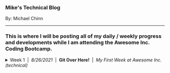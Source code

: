 ### Mike's Technical Blog
By: Michael Chinn

---
### This is where I will be posting all of my daily / weekly progress and developments while I am attending the **Awesome Inc. Coding Bootcamp**.

<detais>
<summary>
</summary>
</details>

<details><summary>Week 1&nbsp;&nbsp;|&nbsp;&nbsp;<i>8/26/2021</i>&nbsp;&nbsp;|&nbsp;&nbsp;<b>Git Over Here!</b>&nbsp;&nbsp;|&nbsp;&nbsp;<i>My First Week at Awesome Inc. (technical)</i></summary>
<br>
<img alt='Git Over Here!' src='img/scorp-octodex-blog-02.jpg' width='100%'>
<hr>
This week I began the [**Awesome Inc Coding Bootcamp**](https://www.awesomeinc.org/bootcamp) and so far I'm very impressed! I learned about an online IDE called [CodeAnywhere](https://codeanywhere.com/), which is very akin to VS Code, save that it is written entirely in javascript (very cool), as well as receiving an extensive refresher on using [GitHub](https://github.com/)!

I've used GitHub in the past when I was a front-end web developer, but never as in-depth as they are teaching me it can be utilized. As well as, I'm learning that the amount of things you can forget in 6 years is shocking.

![6 years is a long time!](https://images.theconversation.com/files/286868/original/file-20190805-117861-1tte4c9.jpg?ixlib=rb-1.1.0&rect=0%2C0%2C6240%2C3120&q=45&auto=format&w=1356&h=668&fit=crop)<p align='center'>*6 years is a long time!*</p>

The focus of this article will be to detail out what I have learned in regards to Git and GitHub.

## The Process of Utilizing GitHub

- Initialize Your Local Repository.
- Check the Status of Your Local Repository.
- Create Content to be Pushed.
- Add Files to be Committed.
- Commit Your Changes.
- Create an Empty Repository on the GitHub Server.
- Setup Your Branch.
- Assign Your Origin URL
- Push Your New Content Up to The GitHub Server.
- Create a "Dev" Branch
- Make Changes, Add, Commit, Push, Wash Rinse and Repeat.
- Execute a Pull Request on Your Content.
- Merge your changes into the main branch.
<br><br>

## Initialize Your Local Repository

It's the simplest of things that make all the difference. This eight character command...

`$ git init`

...is where it all begins. With it you can "Create an empty Git repository or reinitialize an existing one." [*¹*](https://git-scm.com/docs/git-init) In short, it makes it possible to create branches, commit changes, push said changes up to the server, and so much more! None of this would be able to be done without first initializing a local repository. <hr>
###### *¹ From: [https://git-scm.com/docs/git-init](https://git-scm.com/docs/git-init)*
<hr>
<br>

## Check The Status of Your Local Repository.
It is important to be able to see the difference between what you have on your local repo and your repo on Github. To do this you will use...

`$ git status`

This is a very useful command. What it does is "Show the working tree status." [²](https://git-scm.com/docs/git-status) It allows you to see what is committed, what is yet to be committed and what needs to be added to be included in your next commit.

![Git status output.](img/git-status.jpg)<p align='center'>*Git status output.*</p><hr>
###### *² From: [https://git-scm.com/docs/git-status](https://git-scm.com/docs/git-status)*
<hr>
<br>

## Create content to be pushed.
With out local repo initialized we can create some dummy content to work with. This will give us something to `add`, `commit`, and `push` to the GitHub server. To achieve this, all we need to do is enter the command...

`$ touch README.md`

With `touch` we can "change file access and modification times"[*³*](https://pubs.opengroup.org/onlinepubs/9699919799/utilities/touch.html) of a file. What makes this particularly useful, is that if we specify a file that does not exist, it will create it. We can confirm that it executed successfuly by issuing the command...

`$ ls`

This will "list directory contents"[*⁴*](https://pubs.opengroup.org/onlinepubs/9699919799/utilities/ls.html). Now that that is out of the way let's continue.<hr>
###### *³ From: [https://pubs.opengroup.org/onlinepubs/9699919799/utilities/touch.html](https://pubs.opengroup.org/onlinepubs/9699919799/utilities/touch.html)*<br>*⁴ From: [https://pubs.opengroup.org/onlinepubs/9699919799/utilities/ls.html](https://pubs.opengroup.org/onlinepubs/9699919799/utilities/ls.html)*
<hr>

## Add Files to be Committed.
Now, we will look into how to update the index with the changes we've made to the working tree. This is done with the command...

`$ git add -A`

This command allows us to "Add file contents to the index" [*⁵*](https://git-scm.com/docs/git-add). Without it Git would not know that we wanted to include the changes we've made into the next commit. The option `-A` lets Git know that we want it to look at all of the files that are indexed and add the ones that differ from the working tree *(eg. The files we've changed)*.<hr>
###### *⁵ From: [https://git-scm.com/docs/git-add](https://git-scm.com/docs/git-add)*
<hr>
<br>

## Commit Your Changes.
Okay, now that we have added our changes to the index it is time to record/commit them to the repository. This is done using the command...

`$ git commit -m "message"`

It's used to "Record changes to the repository" [*⁶*](https://git-scm.com/docs/git-commit). You can see that the `git commit` command is followed by the option `-m "message"`, this is used to enter a description of the changes that are being recorded to the repository.

![Git commit output.](img/git-commit.jpg)<p align='center'>*Git commit output.*</p><hr>
###### *⁶ From: [https://git-scm.com/docs/git-commit](https://git-scm.com/docs/git-commit)*
<hr>
<br>

## Create an Empty Repository on The GitHub Server
When you first login to GitHub you will be on the "Overview" tab. From here you will want to navigate to the "Repository" tab.

![Overview tab.](img/gitHub-overview.jpg)<p align='center'>*Overview tab.*</p>
<br>
From the Repository page, click on the "New" button.

![Repository tab.](img/gitHub-repository.jpg)<p align='center'>*Repository tab.*</p>
<br>
Here you will give your new repository a name and select any additional options for it.

*(Note: Name is the only required field for creating a new repository.)*

With the name field filled out, you can now click the "Create repository" button.

![New repository page.](img/gitHub-newRepository.jpg)<p align='center'>*New repository page.*</p>

And thats it! GitHub will automatically redirect you into your new repo. You can start pushing and pulling content from your development environment to your new repository!

Now we will go back to your CLI so that we can start wrapping up the setup for your new repository.
<hr>
<br>

## Setup Your Branch
Next we need to set the active branch that Git will use to the name of the branch we will be pushing our inital content up to. This is where we use the command...

`$ git branch -M main`

What the `git branch` command does is "List, create, or delete branches" [*⁷a*](https://git-scm.com/docs/git-branch). the option `-M` [*⁷b*](https://git-scm.com/docs/git-branch/#Documentation/git-branch.txt--M) is a combination of two options:
- `--move` : "Move/rename a branch and the corresponding reflog." [*⁷c*](https://git-scm.com/docs/git-branch/#Documentation/git-branch.txt--move)
- `--force` : "Reset 'branchname' to 'startpoint', even if 'branchname' exists already." [*⁷d*](https://git-scm.com/docs/git-branch/#Documentation/git-branch.txt--force)

So in essence, this will create a new branch in our development environment and sets it's name to be `main`. <hr>
###### *⁷a From: [https://git-scm.com/docs/git-branch](https://git-scm.com/docs/git-branch)*<br>*⁷b From: [https://git-scm.com/docs/git-branch/#Documentation/git-branch.txt--M](https://git-scm.com/docs/git-branch/#Documentation/git-branch.txt--M)*<br>*⁷c From: [https://git-scm.com/docs/git-branch/#Documentation/git-branch.txt--move](https://git-scm.com/docs/git-branch/#Documentation/git-branch.txt--move)*<br>*⁷d From: [https://git-scm.com/docs/git-branch/#Documentation/git-branch.txt--force](https://git-scm.com/docs/git-branch/#Documentation/git-branch.txt--force)*
<hr>
<br>

## Assign Your Origin URL
Next we need to setup which repository to track at a remote location. Specifically we want to track our new repository on GitHub. To do this we will use the command...

`$ git remote add origin URL`

With this command we can "Manage set of tracked repositories" [*⁸a*](https://git-scm.com/docs/git-remote). The `add` command will "Add a remote named 'name' for the repository at 'url'." [*⁸b*](https://git-scm.com/docs/git-remote/#Documentation/git-remote.txt-emaddem) In this case our 'name' will be `origin`, and our remote repository will be the `URL` to our repo on GitHub!.

We can easily obtain the URL by going to the "Code" tab for our repo on GitHub. Then we simple click on the green "Code" button and when the context menu drops down, we click the copy to clipboard button located next to the input field with the URL in it.

![Copy repository URL](img/gitHub-repoUrl.jpg)<p align='center'>*Copy repository URL*</p><hr>
###### *⁸a From: [https://git-scm.com/docs/git-remote](https://git-scm.com/docs/git-remote)*<br>*⁸b From: https://git-scm.com/docs/git-remote/#Documentation/git-remote.txt-emaddem*
<hr>

## Push Your New Content Up to The GitHub Server.
You are finally ready to populate your GitHub repo with content from your development evironment! To do this all you need to do is execute the command...

`$ git push -u origin main`

This command will "Update remote refs along with associated objects" [*⁹*](https://git-scm.com/docs/git-push). In other words, it will push all of the changes you have committed upstream (`-u`), to the `main` branch of your GitHub repository located at the URL stored in `origin`.

Your CLI will prompt you for your GitHub username and password. Once entered your changes will be pushed up to your GitHub repo!

![Git push output](img/git-push.jpg)<p align='center'>*Git push output*</p>

You can set up a SSH Key to get around having to enter your credentials in everytime you make a push. [This great video](https://www.loom.com/share/5bb573ac904640c99934b40c9961d83d) from **Awesome Inc**'s Ian Rios demonstrates how to achieve this.<hr>
###### *⁹ From: [https://git-scm.com/docs/git-push](https://git-scm.com/docs/git-push)
<hr>


## Create a Dev Branch
Now that we have some content up on the GitHub server we can create a development branch to work off of. This way we can make changes to our files and commit them to the server without affecting our main branch. This will provide a buffer for us, just in case there are any mistakes or errors in our changes. 

This is done on the GitHub website on the repository's page, under the "Code" tab. 

Once there, click on the branch dropdown button. It will be set to main by default.

Now click inside the text input box and enter in the name of our new branch, in this case "dev".

Lastly, click "Create branch dev from 'main'".

![Create dev branch](img/gitHub-createBranch.jpg)

GitHub will create your new branch and redirect you to that branches page. You can verify that it successfully created your new branch by looking at the branch dropdown button. It should read "dev" now instead of "main".

## Make Changes, Add, Commit, Push, Wash Rinse and Repeat.
It is time to get used to the development cycle. To start let's add some content to our empty README.md file.
```
| Name | Date | Description |
|---|---|---|
| Michael Chinn | 8/30/2021 | This is a generic description. |
```
The output for this block of text will be this.
| Name | Date | Description |
|---|---|---|
| Michael Chinn | 8/30/2021 | This is a generic description. |

Now that we've made some changes its time to execute commands we have already touched upon.

`$ git add -A`

`$ git commit -m "Updated README.md"`

`$ git push -u origin dev`

Enter your username and password and that's it! You will just repeat this process of `add`, `commit`, and `push` until you are satisfied with all of the changes you have made.

Next we shall dive into the process of taking the work performed in your dev branch and getting it to the main branch.

## Execute a Pull Request on Your Content.
Now that we have pushed our content up to GitHub, we can create a pull request. With the pull request we can "Fetch from and integrate with another repository or a local branch" [*¹⁰*](https://git-scm.com/docs/git-pull). In other words you will pull the content from your dev branch to your main branch. This is done from the GitHub website.

From here we can click on the compare an pull request button.

![GitHub pull request](img/gitHub-pull.jpg)<p align="center">*GitHub pull request.*</p>

## Merge Your Changes Into the Main Branch.

What's really **Awesome** is that in the past, I never learned to use the GitHub website beyond cloning repos and viewing files. The majority of my experience with it was through a CLI, so it was a real treat to learn the ins and outs of it.

I thank God that I have access to all of the knowledge and experience of the instructors. I can tell that the Bootcamp is going to be a real game changer for me. :)
</details>